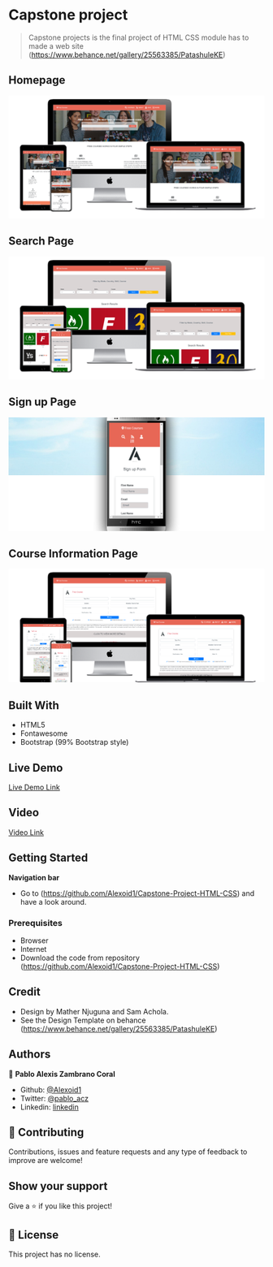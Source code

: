 
# Capstone project

> Capstone projects is the final project of HTML CSS module has to made a web site (https://www.behance.net/gallery/25563385/PatashuleKE)

## Homepage
![screenshot](./img/indexscreen.png)


## Search Page
![screenshot](./img/searchscreen.png)


## Sign up Page
![screenshot](./img/phonescreen.png)

## Course Information Page
![screenshot](./img/coursescreen.png)



## Built With

- HTML5 
- Fontawesome 
- Bootstrap (99% Bootstrap style)

## Live Demo

[Live Demo Link](https://rawcdn.githack.com/Alexoid1/Capstone-Project-HTML-CSS/2b4384195edaf5b26bfe68df3b165e0a10634d11/index.html)


## Video

[Video Link](https://rawcdn.githack.com/Alexoid1/Capstone-Project-HTML-CSS/dcd2b657139f57a90fad4374f322ce67750ed532/index.html)

## Getting Started

**Navigation bar**

- Go to (https://github.com/Alexoid1/Capstone-Project-HTML-CSS) and have a look around. 

### Prerequisites

- Browser
- Internet
- Download the code from repository (https://github.com/Alexoid1/Capstone-Project-HTML-CSS)

## Credit

- Design by Mather Njuguna and Sam Achola.
- See the Design Template on behance (https://www.behance.net/gallery/25563385/PatashuleKE)

## Authors


👤 **Pablo Alexis Zambrano Coral**

- Github: [@Alexoid1](https://github.com/Alexoid1)
- Twitter: [@pablo_acz](https://twitter.com/pablo_acz)
- Linkedin: [linkedin](https://www.linkedin.com/in/pablo-alexis-zambrano-coral-7a614a189/)

## 🤝 Contributing

Contributions, issues and feature requests and any type of feedback to improve are welcome!

## Show your support

Give a ⭐️ if you like this project!


## 📝 License

This project has no license.
